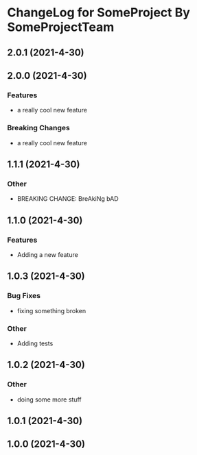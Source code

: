# ChangeLog for SomeProject By SomeProjectTeam
<a name="2.0.1"></a>
## 2.0.1 (2021-4-30)

<a name="2.0.0"></a>
## 2.0.0 (2021-4-30)

### Features

* a really cool new feature

### Breaking Changes

* a really cool new feature

<a name="1.1.1"></a>
## 1.1.1 (2021-4-30)

### Other

* BREAKING CHANGE: BreAkiNg bAD

<a name="1.1.0"></a>
## 1.1.0 (2021-4-30)

### Features

* Adding a new feature

<a name="1.0.3"></a>
## 1.0.3 (2021-4-30)

### Bug Fixes

* fixing something broken

### Other

* Adding tests

<a name="1.0.2"></a>
## 1.0.2 (2021-4-30)

### Other

* doing some more stuff

<a name="1.0.1"></a>
## 1.0.1 (2021-4-30)

<a name="1.0.0"></a>
## 1.0.0 (2021-4-30)

